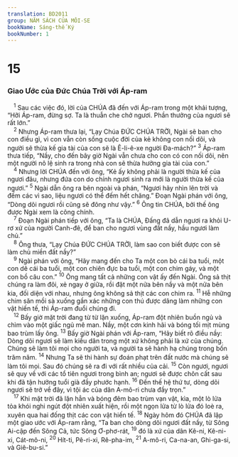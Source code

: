 ```yaml
---
translation: BD2011
group: NĂM SÁCH CỦA MÔI-SE
bookName: Sáng-thế Ký 
bookNumber: 1
---
```


<div class="title"><h1>15</h1><h3>Giao Ước của Ðức Chúa Trời với Áp-ram</h3></div>
<span class="verse sa_15_1"> <sup>1</sup> Sau các việc đó, lời của CHÚA đã đến với Áp-ram trong một khải tượng, “Hỡi Áp-ram, đừng sợ. Ta là thuẫn che chở ngươi. Phần thưởng của ngươi sẽ rất lớn.”<br/></span>
<span class="verse sa_15_2"> <sup>2</sup> Nhưng Áp-ram thưa lại, “Lạy Chúa ÐỨC CHÚA TRỜI, Ngài sẽ ban cho con điều gì, vì con vẫn còn sống cuộc đời của kẻ không con nối dõi, và người sẽ thừa kế gia tài của con sẽ là Ê-li-ê-xe người Ða-mách?” </span>
<span class="verse sa_15_3"><sup>3</sup> Áp-ram thưa tiếp, “Nầy, cho đến bây giờ Ngài vẫn chưa cho con có con nối dõi, nên một người nô lệ sinh ra trong nhà con sẽ thừa hưởng gia tài của con.”<br/></span>
<span class="verse sa_15_4"> <sup>4</sup> Nhưng lời CHÚA đến với ông, “Kẻ ấy không phải là người thừa kế của ngươi đâu, nhưng đứa con do chính ngươi sinh ra mới là người thừa kế của ngươi.” </span>
<span class="verse sa_15_5"><sup>5</sup> Ngài dẫn ông ra bên ngoài và phán, “Ngươi hãy nhìn lên trời và đếm các vì sao, liệu ngươi có thể đếm hết chăng.” Ðoạn Ngài phán với ông, “Dòng dõi ngươi rồi cũng sẽ đông như vậy.” </span>
<span class="verse sa_15_6"><sup>6</sup> Ông tin CHÚA, bởi thế ông được Ngài xem là công chính.<br/></span>
<span class="verse sa_15_7"> <sup>7</sup> Ðoạn Ngài phán tiếp với ông, “Ta là CHÚA, Ðấng đã dẫn ngươi ra khỏi U-rơ xứ của người Canh-đê, để ban cho ngươi vùng đất nầy, hầu ngươi làm chủ.”<br/></span>
<span class="verse sa_15_8"> <sup>8</sup> Ông thưa, “Lạy Chúa ÐỨC CHÚA TRỜI, làm sao con biết được con sẽ làm chủ miền đất nầy?”<br/></span>
<span class="verse sa_15_9"> <sup>9</sup> Ngài phán với ông, “Hãy mang đến cho Ta một con bò cái ba tuổi, một con dê cái ba tuổi, một con chiên đực ba tuổi, một con chim gáy, và một con bồ câu con.” </span>
<span class="verse sa_15_10"><sup>10</sup> Ông mang tất cả những con vật ấy đến Ngài. Ông sả thịt chúng ra làm đôi, xẻ ngay ở giữa, rồi đặt một nửa bên nầy và một nửa bên kia, đối diện với nhau, nhưng ông không sả thịt các con chim ra. </span>
<span class="verse sa_15_11"><sup>11</sup> Hễ những chim săn mồi sà xuống gần xác những con thú được dâng làm những con vật hiến tế, thì Áp-ram đuổi chúng đi.<br/></span>
<span class="verse sa_15_12"> <sup>12</sup> Bấy giờ mặt trời đang từ từ lặn xuống, Áp-ram đột nhiên buồn ngủ và chìm vào một giấc ngủ mê man. Nầy, một cơn kinh hãi và bóng tối mịt mùng bao trùm lấy ông. </span>
<span class="verse sa_15_13"><sup>13</sup> Bấy giờ Ngài phán với Áp-ram, “Hãy biết rõ điều nầy: Dòng dõi ngươi sẽ làm kiều dân trong một xứ không phải là xứ của chúng. Chúng sẽ làm tôi mọi cho người ta, và người ta sẽ hành hạ chúng trong bốn trăm năm. </span>
<span class="verse sa_15_14"><sup>14</sup> Nhưng Ta sẽ thi hành sự đoán phạt trên đất nước mà chúng sẽ làm tôi mọi. Sau đó chúng sẽ ra đi với rất nhiều của cải. </span>
<span class="verse sa_15_15"><sup>15</sup> Còn ngươi, ngươi sẽ quy về với các tổ tiên ngươi trong bình an; ngươi sẽ được chôn cất sau khi đã tận hưởng tuổi già đầy phước hạnh. </span>
<span class="verse sa_15_16"><sup>16</sup> Ðến thế hệ thứ tư, dòng dõi ngươi sẽ trở về đây, vì tội ác của dân A-mô-ri chưa đầy trọn.”<br/></span>
<span class="verse sa_15_17"> <sup>17</sup> Khi mặt trời đã lặn hẳn và bóng đêm bao trùm vạn vật, kìa, một lò lửa tỏa khói nghi ngút đột nhiên xuất hiện, rồi một ngọn lửa từ lò lửa đó loè ra, xuyên qua hai đống thịt các con vật hiến tế. </span>
<span class="verse sa_15_18"><sup>18</sup> Ngày hôm đó CHÚA đã lập một giao ước với Áp-ram rằng, “Ta ban cho dòng dõi ngươi đất nầy, từ Sông Ai-cập đến Sông Cả, tức Sông Ơ-phơ-rát, </span>
<span class="verse sa_15_19"><sup>19</sup> đó là xứ của dân Kê-ni, Kê-ni-xi, Cát-mô-ni, </span>
<span class="verse sa_15_20"><sup>20</sup> Hít-ti, Pê-ri-xi, Rê-pha-im, </span>
<span class="verse sa_15_21"><sup>21</sup> A-mô-ri, Ca-na-an, Ghi-ga-si, và Giê-bu-si.”<br/></span>
